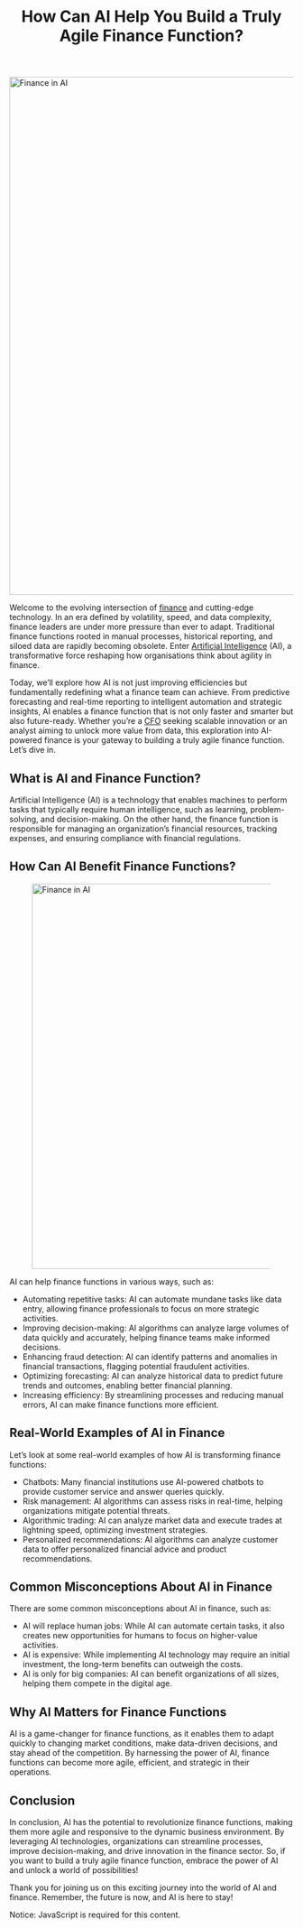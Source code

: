 
<div class="inside-article">
<header aria-label="Content" class="entry-header">
<h1 class="entry-title" itemprop="headline">How Can AI Help You Build a Truly Agile Finance Function?</h1> 
</header>
<div class="featured-image cv-col-12 post-image">
<img alt="Finance in AI" class="size-full cv-col-12 wp-post-image" decoding="async" fetchpriority="high" height="918" itemprop="image" sizes="(max-width: 1600px) 100vw, 1600px" src="https://www.devcentrehouse.eu/blogs/wp-content/uploads/2025/06/xou52juvuxa.jpg" srcset="https://www.devcentrehouse.eu/blogs/wp-content/uploads/2025/06/xou52juvuxa.jpg 1600w, https://www.devcentrehouse.eu/blogs/wp-content/uploads/2025/06/xou52juvuxa-300x172.jpg 300w, https://www.devcentrehouse.eu/blogs/wp-content/uploads/2025/06/xou52juvuxa-1024x588.jpg 1024w, https://www.devcentrehouse.eu/blogs/wp-content/uploads/2025/06/xou52juvuxa-768x441.jpg 768w, https://www.devcentrehouse.eu/blogs/wp-content/uploads/2025/06/xou52juvuxa-1536x881.jpg 1536w" style="aspect-ratio:0;" width="1600"/> </div>
<div class="entry-content" itemprop="text">
<p>Welcome to the evolving intersection of <a href="https://en.wikipedia.org/wiki/Finance" rel="noreferrer noopener" target="_blank">finance</a> and cutting-edge technology. In an era defined by volatility, speed, and data complexity, finance leaders are under more pressure than ever to adapt. Traditional finance functions rooted in manual processes, historical reporting, and siloed data are rapidly becoming obsolete. Enter <a href="https://www.devcentrehouse.eu/en/services/artificial-intelligence">Artificial Intelligence</a> (AI), a transformative force reshaping how organisations think about agility in finance.</p>
<p>Today, we’ll explore how AI is not just improving efficiencies but fundamentally redefining what a finance team can achieve. From predictive forecasting and real-time reporting to intelligent automation and strategic insights, AI enables a finance function that is not only faster and smarter but also future-ready. Whether you’re a <a href="https://en.wikipedia.org/wiki/Chief_financial_officer" rel="noreferrer noopener" target="_blank">CFO</a> seeking scalable innovation or an analyst aiming to unlock more value from data, this exploration into AI-powered finance is your gateway to building a truly agile finance function. Let’s dive in.</p>
<h2 class="wp-block-heading">What is AI and Finance Function?</h2>
<p>Artificial Intelligence (AI) is a technology that enables machines to perform tasks that typically require human intelligence, such as learning, problem-solving, and decision-making. On the other hand, the finance function is responsible for managing an organization’s financial resources, tracking expenses, and ensuring compliance with financial regulations.</p>
<h2 class="wp-block-heading">How Can AI Benefit Finance Functions?</h2>
<figure class="wp-block-image size-large"><img alt="Finance in AI" class="wp-image-1896" decoding="async" height="683" sizes="(max-width: 1024px) 100vw, 1024px" src="https://www.devcentrehouse.eu/blogs/wp-content/uploads/2025/06/zzoa5g8hspi-1024x683.jpg" srcset="https://www.devcentrehouse.eu/blogs/wp-content/uploads/2025/06/zzoa5g8hspi-1024x683.jpg 1024w, https://www.devcentrehouse.eu/blogs/wp-content/uploads/2025/06/zzoa5g8hspi-300x200.jpg 300w, https://www.devcentrehouse.eu/blogs/wp-content/uploads/2025/06/zzoa5g8hspi-768x512.jpg 768w, https://www.devcentrehouse.eu/blogs/wp-content/uploads/2025/06/zzoa5g8hspi-1536x1024.jpg 1536w, https://www.devcentrehouse.eu/blogs/wp-content/uploads/2025/06/zzoa5g8hspi.jpg 1600w" width="1024"/></figure>
<p>AI can help finance functions in various ways, such as:</p>
<ul class="wp-block-list">
<li>Automating repetitive tasks: AI can automate mundane tasks like data entry, allowing finance professionals to focus on more strategic activities.</li>
<li>Improving decision-making: AI algorithms can analyze large volumes of data quickly and accurately, helping finance teams make informed decisions.</li>
<li>Enhancing fraud detection: AI can identify patterns and anomalies in financial transactions, flagging potential fraudulent activities.</li>
<li>Optimizing forecasting: AI can analyze historical data to predict future trends and outcomes, enabling better financial planning.</li>
<li>Increasing efficiency: By streamlining processes and reducing manual errors, AI can make finance functions more efficient.</li>
</ul>
<h2 class="wp-block-heading">Real-World Examples of AI in Finance</h2>
<p>Let’s look at some real-world examples of how AI is transforming finance functions:</p>
<ul class="wp-block-list">
<li>Chatbots: Many financial institutions use AI-powered chatbots to provide customer service and answer queries quickly.</li>
<li>Risk management: AI algorithms can assess risks in real-time, helping organizations mitigate potential threats.</li>
<li>Algorithmic trading: AI can analyze market data and execute trades at lightning speed, optimizing investment strategies.</li>
<li>Personalized recommendations: AI algorithms can analyze customer data to offer personalized financial advice and product recommendations.</li>
</ul>
<h2 class="wp-block-heading">Common Misconceptions About AI in Finance</h2>
<p>There are some common misconceptions about AI in finance, such as:</p>
<ul class="wp-block-list">
<li>AI will replace human jobs: While AI can automate certain tasks, it also creates new opportunities for humans to focus on higher-value activities.</li>
<li>AI is expensive: While implementing AI technology may require an initial investment, the long-term benefits can outweigh the costs.</li>
<li>AI is only for big companies: AI can benefit organizations of all sizes, helping them compete in the digital age.</li>
</ul>
<h2 class="wp-block-heading">Why AI Matters for Finance Functions</h2>
<p>AI is a game-changer for finance functions, as it enables them to adapt quickly to changing market conditions, make data-driven decisions, and stay ahead of the competition. By harnessing the power of AI, finance functions can become more agile, efficient, and strategic in their operations.</p>
<h2 class="wp-block-heading">Conclusion</h2>
<p>In conclusion, AI has the potential to revolutionize finance functions, making them more agile and responsive to the dynamic business environment. By leveraging AI technologies, organizations can streamline processes, improve decision-making, and drive innovation in the finance sector. So, if you want to build a truly agile finance function, embrace the power of AI and unlock a world of possibilities!</p>
<p>Thank you for joining us on this exciting journey into the world of AI and finance. Remember, the future is now, and AI is here to stay!</p>
<noscript class="ninja-forms-noscript-message">
	Notice: JavaScript is required for this content.</noscript>
<div aria-describedby="nf-form-errors-1" aria-labelledby="nf-form-title-1" aria-live="polite" class="nf-form-cont" id="nf-form-1-cont" role="form">
<div class="nf-loading-spinner"></div>
</div>
<!-- That data is being printed as a workaround to page builders reordering the order of the scripts loaded-->
<script>var formDisplay=1;var nfForms=nfForms||[];var form=[];form.id='1';form.settings={"objectType":"Form Setting","editActive":true,"title":"Contact Dev Centre House Ireland","key":"","created_at":"2024-10-01 08:18:59","default_label_pos":"above","conditions":[],"show_title":"1","clear_complete":"1","hide_complete":"1","wrapper_class":"","element_class":"","add_submit":"1","logged_in":"","not_logged_in_msg":"","sub_limit_number":"","sub_limit_msg":"","calculations":[],"formContentData":["name","email","message","submit"],"container_styles_background-color":"","container_styles_border":"","container_styles_border-style":"","container_styles_border-color":"","container_styles_color":"","container_styles_height":"","container_styles_width":"","container_styles_font-size":"","container_styles_margin":"","container_styles_padding":"","container_styles_display":"","container_styles_float":"","container_styles_show_advanced_css":"0","container_styles_advanced":"","title_styles_background-color":"","title_styles_border":"","title_styles_border-style":"","title_styles_border-color":"","title_styles_color":"","title_styles_height":"","title_styles_width":"","title_styles_font-size":"","title_styles_margin":"","title_styles_padding":"","title_styles_display":"","title_styles_float":"","title_styles_show_advanced_css":"0","title_styles_advanced":"","row_styles_background-color":"","row_styles_border":"","row_styles_border-style":"","row_styles_border-color":"","row_styles_color":"","row_styles_height":"","row_styles_width":"","row_styles_font-size":"","row_styles_margin":"","row_styles_padding":"","row_styles_display":"","row_styles_show_advanced_css":"0","row_styles_advanced":"","row-odd_styles_background-color":"","row-odd_styles_border":"","row-odd_styles_border-style":"","row-odd_styles_border-color":"","row-odd_styles_color":"","row-odd_styles_height":"","row-odd_styles_width":"","row-odd_styles_font-size":"","row-odd_styles_margin":"","row-odd_styles_padding":"","row-odd_styles_display":"","row-odd_styles_show_advanced_css":"0","row-odd_styles_advanced":"","success-msg_styles_background-color":"","success-msg_styles_border":"","success-msg_styles_border-style":"","success-msg_styles_border-color":"","success-msg_styles_color":"","success-msg_styles_height":"","success-msg_styles_width":"","success-msg_styles_font-size":"","success-msg_styles_margin":"","success-msg_styles_padding":"","success-msg_styles_display":"","success-msg_styles_show_advanced_css":"0","success-msg_styles_advanced":"","error_msg_styles_background-color":"","error_msg_styles_border":"","error_msg_styles_border-style":"","error_msg_styles_border-color":"","error_msg_styles_color":"","error_msg_styles_height":"","error_msg_styles_width":"","error_msg_styles_font-size":"","error_msg_styles_margin":"","error_msg_styles_padding":"","error_msg_styles_display":"","error_msg_styles_show_advanced_css":"0","error_msg_styles_advanced":"","allow_public_link":0,"embed_form":"","form_title_heading_level":"3","currency":"","unique_field_error":"A form with this value has already been submitted.","changeEmailErrorMsg":"Please enter a valid email address!","changeDateErrorMsg":"Please enter a valid date!","confirmFieldErrorMsg":"These fields must match!","fieldNumberNumMinError":"Number Min Error","fieldNumberNumMaxError":"Number Max Error","fieldNumberIncrementBy":"Please increment by ","formErrorsCorrectErrors":"Please correct errors before submitting this form.","validateRequiredField":"This is a required field.","honeypotHoneypotError":"Honeypot Error","fieldsMarkedRequired":"Fields marked with an <span class=\"ninja-forms-req-symbol\">*<\/span> are required","objectDomain":"display","drawerDisabled":false,"ninjaForms":"Ninja Forms","fieldTextareaRTEInsertLink":"Insert Link","fieldTextareaRTEInsertMedia":"Insert Media","fieldTextareaRTESelectAFile":"Select a file","formHoneypot":"If you are a human seeing this field, please leave it empty.","fileUploadOldCodeFileUploadInProgress":"File Upload in Progress.","fileUploadOldCodeFileUpload":"FILE UPLOAD","currencySymbol":"&#36;","thousands_sep":",","decimal_point":".","siteLocale":"en_US","dateFormat":"m\/d\/Y","startOfWeek":"1","of":"of","previousMonth":"Previous Month","nextMonth":"Next Month","months":["January","February","March","April","May","June","July","August","September","October","November","December"],"monthsShort":["Jan","Feb","Mar","Apr","May","Jun","Jul","Aug","Sep","Oct","Nov","Dec"],"weekdays":["Sunday","Monday","Tuesday","Wednesday","Thursday","Friday","Saturday"],"weekdaysShort":["Sun","Mon","Tue","Wed","Thu","Fri","Sat"],"weekdaysMin":["Su","Mo","Tu","We","Th","Fr","Sa"],"recaptchaConsentMissing":"reCaptcha validation couldn&#039;t load.","recaptchaMissingCookie":"reCaptcha v3 validation couldn&#039;t load the cookie needed to submit the form.","recaptchaConsentEvent":"Accept reCaptcha cookies before sending the form.","currency_symbol":"","beforeForm":"","beforeFields":"","afterFields":"","afterForm":""};form.fields=[{"objectType":"Field","objectDomain":"fields","editActive":false,"order":1,"idAttribute":"id","label":"Name","key":"name","type":"textbox","created_at":"2024-10-01 08:19:00","label_pos":"above","required":1,"placeholder":"","default":"","wrapper_class":"","element_class":"","container_class":"","input_limit":"","input_limit_type":"characters","input_limit_msg":"Character(s) left","manual_key":"","disable_input":"","admin_label":"","help_text":"","desc_text":"","disable_browser_autocomplete":"","mask":"","custom_mask":"","wrap_styles_background-color":"","wrap_styles_border":"","wrap_styles_border-style":"","wrap_styles_border-color":"","wrap_styles_color":"","wrap_styles_height":"","wrap_styles_width":"","wrap_styles_font-size":"","wrap_styles_margin":"","wrap_styles_padding":"","wrap_styles_display":"","wrap_styles_float":"","wrap_styles_show_advanced_css":0,"wrap_styles_advanced":"","label_styles_background-color":"","label_styles_border":"","label_styles_border-style":"","label_styles_border-color":"","label_styles_color":"","label_styles_height":"","label_styles_width":"","label_styles_font-size":"","label_styles_margin":"","label_styles_padding":"","label_styles_display":"","label_styles_float":"","label_styles_show_advanced_css":0,"label_styles_advanced":"","element_styles_background-color":"","element_styles_border":"","element_styles_border-style":"","element_styles_border-color":"","element_styles_color":"","element_styles_height":"","element_styles_width":"","element_styles_font-size":"","element_styles_margin":"","element_styles_padding":"","element_styles_display":"","element_styles_float":"","element_styles_show_advanced_css":0,"element_styles_advanced":"","cellcid":"c3277","custom_name_attribute":"","personally_identifiable":"","value":"","id":1,"beforeField":"","afterField":"","parentType":"textbox","element_templates":["textbox","input"],"old_classname":"","wrap_template":"wrap"},{"objectType":"Field","objectDomain":"fields","editActive":false,"order":2,"idAttribute":"id","label":"Email","key":"email","type":"email","created_at":"2024-10-01 08:19:01","label_pos":"above","required":1,"placeholder":"","default":"","wrapper_class":"","element_class":"","container_class":"","admin_label":"","help_text":"","desc_text":"","wrap_styles_background-color":"","wrap_styles_border":"","wrap_styles_border-style":"","wrap_styles_border-color":"","wrap_styles_color":"","wrap_styles_height":"","wrap_styles_width":"","wrap_styles_font-size":"","wrap_styles_margin":"","wrap_styles_padding":"","wrap_styles_display":"","wrap_styles_float":"","wrap_styles_show_advanced_css":0,"wrap_styles_advanced":"","label_styles_background-color":"","label_styles_border":"","label_styles_border-style":"","label_styles_border-color":"","label_styles_color":"","label_styles_height":"","label_styles_width":"","label_styles_font-size":"","label_styles_margin":"","label_styles_padding":"","label_styles_display":"","label_styles_float":"","label_styles_show_advanced_css":0,"label_styles_advanced":"","element_styles_background-color":"","element_styles_border":"","element_styles_border-style":"","element_styles_border-color":"","element_styles_color":"","element_styles_height":"","element_styles_width":"","element_styles_font-size":"","element_styles_margin":"","element_styles_padding":"","element_styles_display":"","element_styles_float":"","element_styles_show_advanced_css":0,"element_styles_advanced":"","cellcid":"c3281","custom_name_attribute":"email","personally_identifiable":1,"value":"","id":2,"beforeField":"","afterField":"","parentType":"email","element_templates":["email","input"],"old_classname":"","wrap_template":"wrap"},{"objectType":"Field","objectDomain":"fields","editActive":false,"order":3,"idAttribute":"id","label":"Message","key":"message","type":"textarea","created_at":"2024-10-01 08:19:01","label_pos":"above","required":1,"placeholder":"","default":"","wrapper_class":"","element_class":"","container_class":"","input_limit":"","input_limit_type":"characters","input_limit_msg":"Character(s) left","manual_key":"","disable_input":"","admin_label":"","help_text":"","desc_text":"","disable_browser_autocomplete":"","textarea_rte":"","disable_rte_mobile":"","textarea_media":"","wrap_styles_background-color":"","wrap_styles_border":"","wrap_styles_border-style":"","wrap_styles_border-color":"","wrap_styles_color":"","wrap_styles_height":"","wrap_styles_width":"","wrap_styles_font-size":"","wrap_styles_margin":"","wrap_styles_padding":"","wrap_styles_display":"","wrap_styles_float":"","wrap_styles_show_advanced_css":0,"wrap_styles_advanced":"","label_styles_background-color":"","label_styles_border":"","label_styles_border-style":"","label_styles_border-color":"","label_styles_color":"","label_styles_height":"","label_styles_width":"","label_styles_font-size":"","label_styles_margin":"","label_styles_padding":"","label_styles_display":"","label_styles_float":"","label_styles_show_advanced_css":0,"label_styles_advanced":"","element_styles_background-color":"","element_styles_border":"","element_styles_border-style":"","element_styles_border-color":"","element_styles_color":"","element_styles_height":"","element_styles_width":"","element_styles_font-size":"","element_styles_margin":"","element_styles_padding":"","element_styles_display":"","element_styles_float":"","element_styles_show_advanced_css":0,"element_styles_advanced":"","cellcid":"c3284","value":"","id":3,"beforeField":"","afterField":"","parentType":"textarea","element_templates":["textarea","input"],"old_classname":"","wrap_template":"wrap"},{"objectType":"Field","objectDomain":"fields","editActive":false,"order":4,"idAttribute":"id","label":"Submit","key":"submit","type":"submit","created_at":"2024-10-01 08:19:02","processing_label":"Processing","container_class":"","element_class":"","wrap_styles_background-color":"","wrap_styles_border":"","wrap_styles_border-style":"","wrap_styles_border-color":"","wrap_styles_color":"","wrap_styles_height":"","wrap_styles_width":"","wrap_styles_font-size":"","wrap_styles_margin":"","wrap_styles_padding":"","wrap_styles_display":"","wrap_styles_float":"","wrap_styles_show_advanced_css":0,"wrap_styles_advanced":"","label_styles_background-color":"","label_styles_border":"","label_styles_border-style":"","label_styles_border-color":"","label_styles_color":"","label_styles_height":"","label_styles_width":"","label_styles_font-size":"","label_styles_margin":"","label_styles_padding":"","label_styles_display":"","label_styles_float":"","label_styles_show_advanced_css":0,"label_styles_advanced":"","element_styles_background-color":"","element_styles_border":"","element_styles_border-style":"","element_styles_border-color":"","element_styles_color":"","element_styles_height":"","element_styles_width":"","element_styles_font-size":"","element_styles_margin":"","element_styles_padding":"","element_styles_display":"","element_styles_float":"","element_styles_show_advanced_css":0,"element_styles_advanced":"","submit_element_hover_styles_background-color":"","submit_element_hover_styles_border":"","submit_element_hover_styles_border-style":"","submit_element_hover_styles_border-color":"","submit_element_hover_styles_color":"","submit_element_hover_styles_height":"","submit_element_hover_styles_width":"","submit_element_hover_styles_font-size":"","submit_element_hover_styles_margin":"","submit_element_hover_styles_padding":"","submit_element_hover_styles_display":"","submit_element_hover_styles_float":"","submit_element_hover_styles_show_advanced_css":0,"submit_element_hover_styles_advanced":"","cellcid":"c3287","admin_label":"","id":4,"beforeField":"","afterField":"","value":"","label_pos":"above","parentType":"textbox","element_templates":["submit","button","input"],"old_classname":"","wrap_template":"wrap-no-label"},{"objectType":"Field","objectDomain":"fields","editActive":false,"order":"5.0","type":"recaptcha_v3","label":"Hidden","key":"recaptcha_v3","default":"","admin_label":"","drawerDisabled":false,"id":"46862","beforeField":"","afterField":"","value":"","label_pos":"above","parentType":"hidden","element_templates":["recaptcha-v3","hidden","input"],"old_classname":"","wrap_template":"wrap-no-label","site_key":"6LcqUfIqAAAAAGsZpRiaxTHv4zNpIeTivYdNQsZI"}];nfForms.push(form);</script>
</div> <footer aria-label="Entry meta" class="entry-meta">
</footer>
</div>
